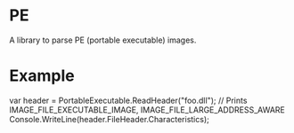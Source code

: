 # PE

A library to parse PE (portable executable) images.


# Example

var header = PortableExecutable.ReadHeader("foo.dll");
// Prints IMAGE_FILE_EXECUTABLE_IMAGE, IMAGE_FILE_LARGE_ADDRESS_AWARE
Console.WriteLine(header.FileHeader.Characteristics);